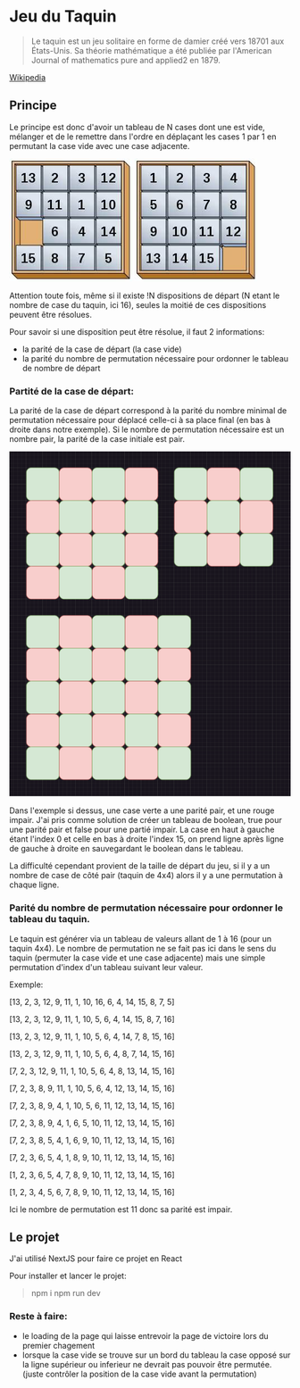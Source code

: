 # Jeu du Taquin

> Le taquin est un jeu solitaire en forme de damier créé vers 18701 aux États-Unis. Sa théorie mathématique a été publiée par l'American Journal of mathematics pure and applied2 en 1879. 

[Wikipedia](https://fr.wikipedia.org/wiki/Taquin)



## Principe
Le principe est donc d'avoir un tableau de N cases dont une est vide, mélanger et de le remettre dans l'ordre en déplaçant les cases 1 par 1 en permutant la case vide avec une case adjacente.

![Taquin mélangé](/assets/tauqin_shuffled.jpeg)
![Taquin classé](/assets/taquin_ordered.jpeg)

Attention toute fois, même si il existe !N dispositions de départ (N etant le nombre de case du taquin, ici 16), seules la moitié de ces dispositions peuvent être résolues.

Pour savoir si une disposition peut être résolue, il faut 2 informations:

- la parité de la case de départ (la case vide)
- la parité du nombre de permutation nécessaire pour ordonner le tableau de nombre de départ


### Partité de la case de départ:


La parité de la case de départ correspond à la parité du nombre minimal de permutation nécessaire pour déplacé celle-ci à sa place final (en bas à droite dans notre exemple). Si le nombre de permutation nécessaire est un nombre pair, la parité de la case initiale est pair.

![Parité de la case de départ suivant sa position et la taille du taquin](/assets/parite_case_depart.png)

Dans l'exemple si dessus, une case verte a une parité pair, et une rouge impair.
J'ai pris comme solution de créer un tableau de boolean, true pour une parité pair et false pour une partié impair. La case en haut à gauche étant l'index 0 et celle en bas à droite l'index 15, on prend ligne après ligne de gauche à droite en sauvegardant le boolean dans le tableau.

La difficulté cependant provient de la taille de départ du jeu, si il y a un nombre de case de côté pair (taquin de 4x4) alors il y a une permutation à chaque ligne.


### Parité du nombre de permutation nécessaire pour ordonner le tableau du taquin.

Le taquin est générer via un tableau de valeurs allant de 1 à 16 (pour un taquin 4x4).
Le nombre de permutation ne se fait pas ici dans le sens du taquin (permuter la case vide et une case adjacente) mais une simple permutation d'index d'un tableau suivant leur valeur.

Exemple:

[13, 2, 3, 12, 9, 11, 1, 10, 16, 6, 4, 14, 15, 8, 7, 5]

[13, 2, 3, 12, 9, 11, 1, 10, 5, 6, 4, 14, 15, 8, 7, 16]

[13, 2, 3, 12, 9, 11, 1, 10, 5, 6, 4, 14, 7, 8, 15, 16]

[13, 2, 3, 12, 9, 11, 1, 10, 5, 6, 4, 8, 7, 14, 15, 16]

[7, 2, 3, 12, 9, 11, 1, 10, 5, 6, 4, 8, 13, 14, 15, 16]

[7, 2, 3, 8, 9, 11, 1, 10, 5, 6, 4, 12, 13, 14, 15, 16]

[7, 2, 3, 8, 9, 4, 1, 10, 5, 6, 11, 12, 13, 14, 15, 16]

[7, 2, 3, 8, 9, 4, 1, 6, 5, 10, 11, 12, 13, 14, 15, 16]

[7, 2, 3, 8, 5, 4, 1, 6, 9, 10, 11, 12, 13, 14, 15, 16]

[7, 2, 3, 6, 5, 4, 1, 8, 9, 10, 11, 12, 13, 14, 15, 16]

[1, 2, 3, 6, 5, 4, 7, 8, 9, 10, 11, 12, 13, 14, 15, 16]

[1, 2, 3, 4, 5, 6, 7, 8, 9, 10, 11, 12, 13, 14, 15, 16]

Ici le nombre de permutation est 11 donc sa parité est impair.


## Le projet

J'ai utilisé NextJS pour faire ce projet en React


Pour installer et lancer le projet:

> npm i
> npm run dev

### Reste à faire:

- le loading de la page qui laisse entrevoir la page de victoire lors du premier chagement
- lorsque la case vide se trouve sur un bord du tableau la case opposé sur la ligne supérieur ou inferieur ne devrait pas pouvoir être permutée. (juste contrôler la position de la case vide avant la permutation)